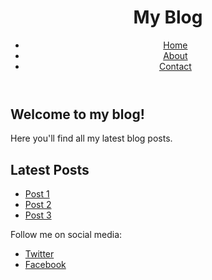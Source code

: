 <html>
  <head>
    <title>My Blog</title>
    <link rel="stylesheet" href="style.css">
  </head>
  <body>
    <header>
      <h1>My Blog</h1>
      <nav>
        <ul>
          <li><a href="#">Home</a></li>
          <li><a href="#">About</a></li>
          <li><a href="#">Contact</a></li>
        </ul>
      </nav>
    </header>
    <main>
      <section>
        <h2>Welcome to my blog!</h2>
        <p>Here you'll find all my latest blog posts.</p>
      </section>
      <section>
        <h2>Latest Posts</h2>
        <ul>
          <li><a href="#">Post 1</a></li>
          <li><a href="#">Post 2</a></li>
          <li><a href="#">Post 3</a></li>
        </ul>
      </section>
    </main>
    <footer>
      <p>Follow me on social media:</p>
      <ul>
        <li><a href="#">Twitter</a></li>
        <li><a href="#">Facebook</a></li>
